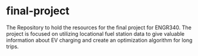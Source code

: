 # final-project
The Repository to hold the resources for the final project for ENGR340. The project is focused on utilizing locational fuel station data to give valuable information about EV charging and create an optimization algorithm for long trips.
